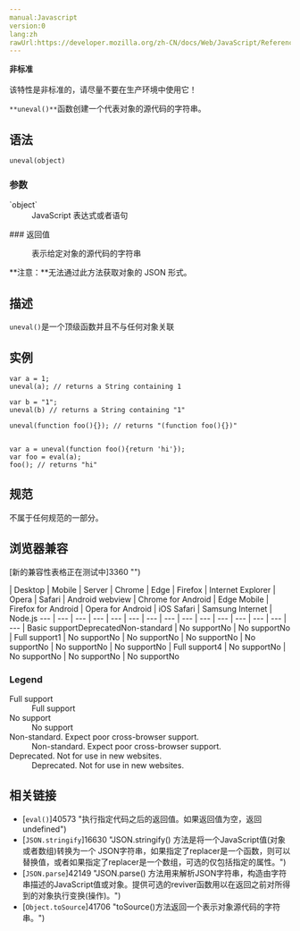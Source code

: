 ```yaml
---
manual:Javascript
version:0
lang:zh
rawUrl:https://developer.mozilla.org/zh-CN/docs/Web/JavaScript/Reference/Global_Objects/uneval
---
```






**非标准**<br></br>该特性是非标准的，请尽量不要在生产环境中使用它！





`**uneval()**`函数创建一个代表对象的源代码的字符串。


## 语法<a name="语法"></a>

```
uneval(object)
```

### 参数<a name="参数"></a>
<dl><dt id=''>`object`</dt><dd>JavaScript 表达式或者语句</dd></dl>
### 返回值<a name="返回值"></a>
<dl><dd>表示给定对象的源代码的字符串</dd></dl>**注意：**无法通过此方法获取对象的 JSON 形式。

## 描述<a name="描述"></a>


`uneval()`是一个顶级函数并且不与任何对象关联


## 实例<a name="实例"></a>

```
var a = 1;
uneval(a); // returns a String containing 1

var b = "1";
uneval(b) // returns a String containing "1"

uneval(function foo(){}); // returns "(function foo(){})"


var a = uneval(function foo(){return 'hi'});
var foo = eval(a);
foo(); // returns "hi"
```

## 规范<a name="规范"></a>


不属于任何规范的一部分。


## 浏览器兼容<a name="浏览器兼容"></a>
[新的兼容性表格正在测试中<i></i>]3360 "")

 | <abbr>Desktop<i></i></abbr> | <abbr>Mobile<i></i></abbr> | <abbr>Server<i></i></abbr> 
 | <abbr>Chrome<i></i></abbr> | <abbr>Edge<i></i></abbr> | <abbr>Firefox<i></i></abbr> | <abbr>Internet Explorer<i></i></abbr> | <abbr>Opera<i></i></abbr> | <abbr>Safari<i></i></abbr> | <abbr>Android webview<i></i></abbr> | <abbr>Chrome for Android<i></i></abbr> | <abbr>Edge Mobile<i></i></abbr> | <abbr>Firefox for Android<i></i></abbr> | <abbr>Opera for Android<i></i></abbr> | <abbr>iOS Safari<i></i></abbr> | <abbr>Samsung Internet<i></i></abbr> | <abbr>Node.js<i></i></abbr> 
 ---  |  ---  |  ---  |  ---  |  ---  |  ---  |  ---  |  ---  |  ---  |  ---  |  ---  |  ---  |  ---  |  ---  |  ---  | 
Basic support<abbr>Deprecated<i></i></abbr><abbr>Non-standard<i></i></abbr> | <abbr>No support</abbr>No | <abbr>No support</abbr>No | <abbr>Full support</abbr>1 | <abbr>No support</abbr>No | <abbr>No support</abbr>No | <abbr>No support</abbr>No | <abbr>No support</abbr>No | <abbr>No support</abbr>No | <abbr>No support</abbr>No | <abbr>Full support</abbr>4 | <abbr>No support</abbr>No | <abbr>No support</abbr>No | <abbr>No support</abbr>No | <abbr>No support</abbr>No 


### Legend<a name="Legend"></a>
<dl><dt id=''><abbr>Full support</abbr></dt><dd>Full support</dd><dt id=''><abbr>No support</abbr></dt><dd>No support</dd><dt id=''><abbr>Non-standard. Expect poor cross-browser support.<i></i></abbr></dt><dd>Non-standard. Expect poor cross-browser support.</dd><dt id=''><abbr>Deprecated. Not for use in new websites.<i></i></abbr></dt><dd>Deprecated. Not for use in new websites.</dd></dl>

## 相关链接<a name="相关链接"></a>

* [`eval()`]40573 "执行指定代码之后的返回值。如果返回值为空，返回undefined")
* [`JSON.stringify`]16630 "JSON.stringify() 方法是将一个JavaScript值(对象或者数组)转换为一个 JSON字符串，如果指定了replacer是一个函数，则可以替换值，或者如果指定了replacer是一个数组，可选的仅包括指定的属性。")
* [`JSON.parse`]42149 "JSON.parse() 方法用来解析JSON字符串，构造由字符串描述的JavaScript值或对象。提供可选的reviver函数用以在返回之前对所得到的对象执行变换(操作)。")
* [`Object.toSource`]41706 "toSource()方法返回一个表示对象源代码的字符串。")



